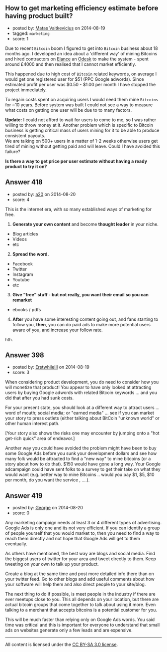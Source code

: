 ## How to get marketing efficiency estimate before having product built?

- posted by: [Matas Vaitkevicius](https://stackexchange.com/users/1636408/matas-vaitkevicius) on 2014-08-19
- tagged: `marketing`
- score: 1

Due to recent `Bitcoin` boom I figured to get into `Bitcoin` business about 18 months ago. I developed an idea about a 'different way' of mining Bitcoins and hired contractors on [Elance][1] an [Odesk][2] to make the system - spent around £4000 and then realised that I cannot market efficiently. 

This happened due to high cost of `Bitcoin` related keywords, on average I would get one registered user for $51 (PPC Google adwords). Since estimated profit per user was $0.50 - $1.00 per month I have stopped the project immediately. 

To regain costs spent on acquiring users I would need them mine `Bitcoins` for ~10 years. Before system was built I could not see a way to measure what costs on getting one user will be due to to many factors. 
 
**Update:**
 I could not afford to wait for users to come to me, so I was rather willing to throw money at it. Another problem which is specific to Bitcoin business is getting critical mass of users mining for it to be able to produce consistent payouts.<br /> We are talking on 500+ users in a matter of 1-2 weeks otherwise users get tired of mining without getting paid and will leave.
 Could I have avoided this failure? 

 **Is there a way to get price per user estimate without having a ready product to try it on?**

  [1]: https://www.elance.com
  [2]: https://www.odesk.com/info/uk/welcome/


## Answer 418

- posted by: [a20](https://stackexchange.com/users/54595/a20) on 2014-08-20
- score: 4

This is the internet era, with so many established ways of marketing for free.

 1. **Generate your own content** and become **thought leader** in your niche. 
 
 - Blog articles
 - Videos
 - etc
 
 2. **Spread the word.** 
   - Facebook
   - Twitter
   - Instagram
   - Youtube
   - etc

 3. **Give "free" stuff - but not really, you want their email so you can remarket**
   - ebooks / pdfs

 4. **After** you have some interesting content going out, and fans starting to follow you, **then**, you can do paid ads to make more potential users aware of you, and increase your follow rate. 

hth.


## Answer 398

- posted by: [ErstwhileIII](https://stackexchange.com/users/2320529/erstwhileiii) on 2014-08-19
- score: 3

When considering product development, you do need to consider how you will monetize that product! You appear to have only looked at attracting users by buying Google adwords with related Bitcoin keywords ... and you did that after you had sunk costs.

For your present state, you should look at a different way to attract users ... word of mouth; social media; or "earned media" ... see if you can market your story to press outlets (either talking about BitCoin "unknown world" or other human interest path.

[Your story also shows the risks one may encounter by jumping onto a "hot get-rich quick" area of endeavor.]

Another way you could have avoided the problem might have been to buy some Google Ads before you sunk your development dollars and see how many folk would be attracted to find a "new way" to mine bitcoins (or a story about how to do that).  $150 would have gone a long way.  Your Google adcampaign could have sent folks to a survey to get their take on what they would want (e.g. better way to mine Bitcoins .. would you pay $1, $5, $10 per month, do you want the service , ....).


## Answer 419

- posted by: [George](https://stackexchange.com/users/3516499/george) on 2014-08-20
- score: 0

Any marketing campaign needs at least 3 or 4 different types of advertising.  Google Ads is only one and its not very efficient.  If you can identify a group of people yourself that you would market to, then you need to find a way to reach them directly and not hope that Google Ads will get to them eventually.

As others have mentioned, the best way are blogs and social media.  Find the biggest users of twitter for your area and tweet directly to them.  Keep tweeting on your own to talk up your product.

Create a blog at the same time and post more detailed info there than on your twitter feed.  Go to other blogs and add useful comments about how your software will help them and also direct people to your site/blog.

The next thing to do if possible, is meet people in the industry if there are ever meetups close to you.  This all depends on your location, but there are actual bitcoin groups that come together to talk about using it more.  Even talking to a merchant that accepts bitcoins is a potential customer for you.

This will be much faster than relying only on Google Ads words.  You said time was critical and this is important for everyone to understand that small ads on websites generate only a few leads and are expensive.



---

All content is licensed under the [CC BY-SA 3.0 license](https://creativecommons.org/licenses/by-sa/3.0/).
